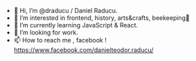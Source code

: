 - 👋 Hi, I’m @draducu / Daniel Raducu.
- 👀 I’m interested in frontend, history, arts&crafts, beekeeping🐝
- 🌱 I’m currently learning JavaScript & React.
- 💞️ I’m looking for work.
- 📫 How to reach me , facebook ! https://www.facebook.com/danielteodor.raducu/

<!---
draducu/draducu is a ✨ special ✨ repository because its `README.md` (this file) appears on your GitHub profile.
You can click the Preview link to take a look at your changes.
--->
